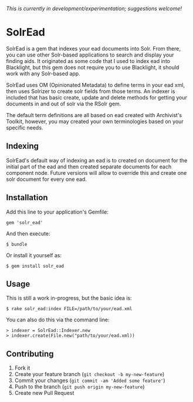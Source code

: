 *This is currently in development/experimentation; suggestions welcome!*

# SolrEad

SolrEad is a gem that indexes your ead documents into Solr.  From there, you can use
other Solr-based applications to search and display your finding aids.  It originated
as some code that I used to index ead into Blacklight, but this gem does not require
you to use Blacklight,  it should work with any Solr-based app.

SolrEad uses OM (Opinionated Metadata) to define terms in your ead xml, then uses
Solrizer to create solr fields from those terms.  An indexer is included that has
basic create, update and delete methods for getting your documents in and out of
solr via the RSolr gem.

The default term definitions are all based on ead created with Archivist's Toolkit,
however, you may created your own terminologies based on your specific needs.

## Indexing

SolrEad's default way of indexing an ead is to created on document for the initial
part of the ead and then created separate documents for each component node.  Future
versions will allow to override this and create one solr document for every one ead.

## Installation

Add this line to your application's Gemfile:

    gem 'solr_ead'

And then execute:

    $ bundle

Or install it yourself as:

    $ gem install solr_ead

## Usage

This is still a work in-progress, but the basic idea is:

    $ rake solr_ead:index FILE=/path/to/your/ead.xml

You can also do this via the command line:

    > indexer = SolrEad::Indexer.new
    > indexer.create(File.new("path/to/your/ead.xml))

## Contributing

1. Fork it
2. Create your feature branch (`git checkout -b my-new-feature`)
3. Commit your changes (`git commit -am 'Added some feature'`)
4. Push to the branch (`git push origin my-new-feature`)
5. Create new Pull Request
